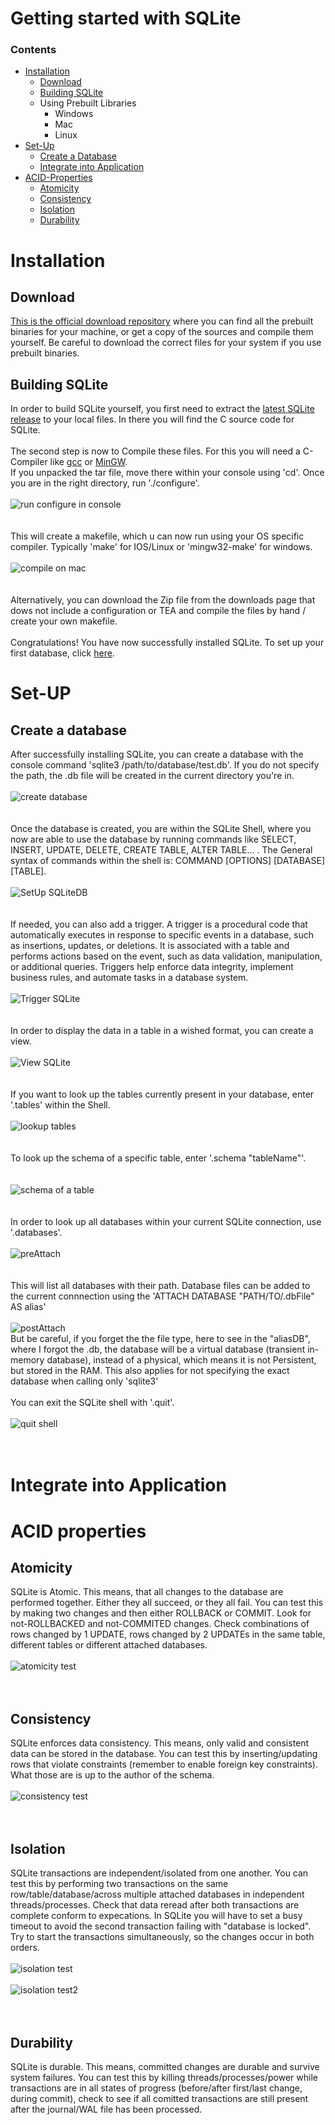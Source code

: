 # Getting started with SQLite

### Contents
- [Installation](#installation)
  - [Download](#download)
  - [Building SQLite](#building-sqlite)
  - Using Prebuilt Libraries
    - Windows
    - Mac
    - Linux
- [Set-Up](#set-up)
  - [Create a Database](#create-a-database)
  - [Integrate into Application](#integrate-into-application) 
- [ACID-Properties](#acid-properties) 
  - [Atomicity](#atomicity)
  - [Consistency](#consistency)
  - [Isolation](#isolation)
  - [Durability](#durability) 


# Installation
## Download
[This is the official download repository](https://www.sqlite.org/download.html) where you can find all the prebuilt binaries for your machine, or get a copy 
of the sources and compile them yourself. Be careful to download the correct files for your system if you use prebuilt binaries.


## Building SQLite
In order to build SQLite yourself, you first need to extract the [latest SQLite release](https://www.sqlite.org/2023/sqlite-autoconf-3420000.tar.gz) to your local files. In there you will find the C source code for SQLite. </br></br> The second step is now to Compile these files. For this you will need a C-Compiler like [gcc](https://gcc.gnu.org) or [MinGW](https://www.mingw-w64.org). </br> If you unpacked the tar file, move there within your console using 'cd'. Once you are in the right directory, run './configure'.</br></br>  ![run configure in console](./Screenshot_configure.png) </br></br></br>This will create a makefile, which u can now run using your OS specific compiler. Typically 'make' for IOS/Linux or 'mingw32-make' for windows.</br></br> ![compile on mac](./Screenshot_make_Mac.png)</br></br></br> 
Alternatively, you can download the Zip file from the downloads page that dows not include a configuration or TEA and compile the files by hand / create your own makefile. </br></br>Congratulations! You have now successfully installed SQLite. To set up your first database, click [here](#set-up).


# Set-UP
## Create a database
After successfully installing SQLite, you can create a database with the console command 'sqlite3 /path/to/database/test.db'. If you do not specify the path, the .db file will be created in the current directory you're in.
</br></br>![create database](./Screenshot_SQLiteShell.png)</br></br></br> 
Once the database is created, you are within the SQLite Shell, where you now are able to use the database by running commands like SELECT, INSERT, UPDATE, DELETE, CREATE TABLE, ALTER TABLE... . The General syntax of commands within the shell is: COMMAND [OPTIONS] [DATABASE] [TABLE]. 
</br></br>![SetUp SQLiteDB](./Screenshot_SetUPConsole.png)</br></br></br> 
If needed, you can also add a trigger. A trigger is a procedural code that automatically executes in response to specific events in a database, such as insertions, updates, or deletions. It is associated with a table and performs actions based on the event, such as data validation, manipulation, or additional queries. Triggers help enforce data integrity, implement business rules, and automate tasks in a database system.
</br></br>![Trigger SQLite]()</br></br></br>
In order to display the data in a table in a wished format, you can create a view.
</br></br>![View SQLite]()</br></br></br>
If you want to look up the tables currently present in your database, enter '.tables' within the Shell. 
</br></br>![lookup tables](./Screenshot_tables.png)</br></br></br> 
To look up the schema of a specific table, enter '.schema "tableName"'. 
</br></br></br>![schema of a table](./Screenshot_schema.png)</br></br></br>
In order to look up all databases within your current SQLite connection, use '.databases'.
</br></br>![preAttach](./Screenshot_preAttach.png)</br></br></br> 
This will list all databases with their path. Database files can be added to the current connnection using the 'ATTACH DATABASE "PATH/TO/.dbFile" AS alias'
</br></br>![postAttach](./Screenshot_postAttach.png)</br>
But be careful, if you forget the the file type, here to see in the "aliasDB", where I forgot the .db, the database will be a virtual database (transient in-memory database), instead of a physical, which means it is not Persistent, but stored in the RAM. This also applies for not specifying the exact database when calling only 'sqlite3'
</br></br>You can exit the SQLite shell with '.quit'. 
</br></br>![quit shell](./Screenshot_quitShell.png)</br></br></br>

# Integrate into Application



# ACID properties
## Atomicity
SQLite is Atomic. This means, that all changes to the database are performed together. Either they all succeed, or they all fail. You can test this by making two changes and then either ROLLBACK or COMMIT. Look for not-ROLLBACKED and not-COMMITED changes. Check combinations of rows changed by 1 UPDATE, rows changed by 2 UPDATEs in the same table, different tables or different attached databases.</br></br>![atomicity test](./Screenshot_AtomicityTest.png)</br></br></br>

## Consistency
SQLite enforces data consistency. This means, only valid and consistent data can be stored in the database. You can test this by inserting/updating rows that violate constraints (remember to enable foreign key constraints). What those are is up to the author of the schema.</br></br>![consistency test](./Screenshot_Consistency.png)</br></br></br>

## Isolation
SQLite transactions are independent/isolated from one another. You can test this by performing two transactions on the same row/table/database/across multiple attached databases in independent threads/processes. Check that data reread after both transactions are complete conform to expecations. In SQLite you will have to set a busy timeout to avoid the second transaction failing with "database is locked". Try to start the transactions simultaneously, so the changes occur in both orders.</br></br>![isolation test](./Screenshot_IsolationPreCommit.png)</br></br>![isolation test2](./Screenshot_IsolationPostCommit.png)</br></br></br>

## Durability
SQLite is durable. This means, committed changes are durable and survive system failures. You can test this by killing threads/processes/power while transactions are in all states of progress (before/after first/last change, during commit), check to see if all comitted transactions are still present after the journal/WAL file has been processed.

